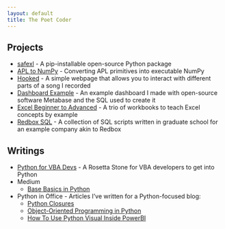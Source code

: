 ```yaml
---
layout: default
title: The Poet Coder
---
```


## Projects
* [safexl](https://github.com/ThePoetCoder/safexl) - A pip-installable open-source Python package
* [APL to NumPy](https://github.com/ThePoetCoder/APL-to-NumPy/blob/main/APL%20to%20NumPy.ipynb) - Converting APL primitives into executable NumPy
* [Hooked](https://thepoetcoder.github.io/Hooked/hooked.html) - A simple webpage that allows you to interact with different parts of a song I recorded
* [Dashboard Example](https://github.com/ThePoetCoder/MetabaseDashboardExample) - An example dashboard I made with open-source software Metabase and the SQL used to create it
* [Excel Beginner to Advanced](https://github.com/ThePoetCoder/Excel-Beginner-To-Advanced) - A trio of workbooks to teach Excel concepts by example
* [Redbox SQL](https://github.com/ThePoetCoder/Redbox-Sql) - A collection of SQL scripts written in graduate school for an example company akin to Redbox 

## Writings
* [Python for VBA Devs](https://github.com/ThePoetCoder/Python-for-VBA-Devs) - A Rosetta Stone for VBA developers to get into Python
* Medium
  * [Base Basics in Python](https://medium.com/@thepoetcoder/base-basics-in-python-809e5200b570)
* Python in Office - Articles I’ve written for a Python-focused blog:
  * [Python Closures](https://pythoninoffice.com/python-closures/)
  * [Object-Oriented Programming in Python](https://pythoninoffice.com/object-oriented-programming-in-python/)
  * [How To Use Python Visual Inside PowerBI](https://pythoninoffice.com/how-to-use-python-visual-inside-powerbi/)
